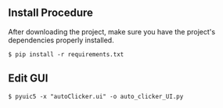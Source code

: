 ## Install Procedure
After downloading the project, make sure you have the project's dependencies properly installed.
```
$ pip install -r requirements.txt
```

## Edit GUI
```
$ pyuic5 -x "autoClicker.ui" -o auto_clicker_UI.py
```